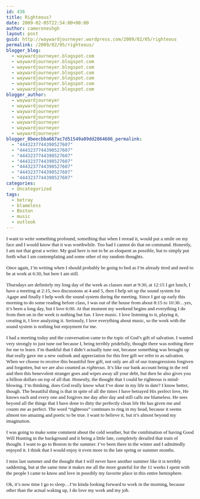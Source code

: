 ```yaml
---
id: 436
title: Righteous?
date: 2009-02-05T22:54:00+00:00
author: cameroneshgh
layout: post
guid: http://waywardjourneyer.wordpress.com/2009/02/05/righteous
permalink: /2009/02/05/righteous/
blogger_blog:
  - waywardjourneyer.blogspot.com
  - waywardjourneyer.blogspot.com
  - waywardjourneyer.blogspot.com
  - waywardjourneyer.blogspot.com
  - waywardjourneyer.blogspot.com
  - waywardjourneyer.blogspot.com
  - waywardjourneyer.blogspot.com
blogger_author:
  - waywardjourneyer
  - waywardjourneyer
  - waywardjourneyer
  - waywardjourneyer
  - waywardjourneyer
  - waywardjourneyer
  - waywardjourneyer
blogger_0beecbba667ac7d51549a09dd2864606_permalink:
  - "4443237744390527607"
  - "4443237744390527607"
  - "4443237744390527607"
  - "4443237744390527607"
  - "4443237744390527607"
  - "4443237744390527607"
  - "4443237744390527607"
categories:
  - Uncategorized
tags:
  - betray
  - blameless
  - Boston
  - music
  - outlook
---
```

<span style="font-family:trebuchet ms;font-size:small;">I want to write something profound, something that when I reread it, would put a smile on my face and I would know that it was worthwhile. Too bad I cannot do that on command. Honestly, I am not that great a writer. My goal here is not to be as eloquent as possible, but to simply put forth what I am contemplating and some other of my random thoughts.</span>
  
<span style="font-family:trebuchet ms;font-size:small;">Once again, I&#8217;m writing when I should probably be going to bed as I&#8217;m already tired and need to be at work at 6:30, but here I am still.</span>
  
<span style="font-family:trebuchet ms;font-size:small;">Thursdays are definitely my long day of the week as classes start at 9:30, at 12:15 I get lunch, I have a meeting at 2:15, two discussions at 4 and 5, then I help set up the sound system for Agape and finally I help work the sound system during the meeting. Since I got up early this morning to do some reading before class, I was out of the house from about 8:15 to 10:30&#8230;yes, it&#8217;s been a long day, but I love 6:00. At that moment my weekend begins and everything I do from then on in the week is nothing but fun. I love music. I love listening to it, playing it, creating it, I love analyzing it. Seriously, I love everything about music, so the work with the sound system is nothing but enjoyment for me.</span>
  
<span style="font-family:trebuchet ms;font-size:small;">I had a meeting today and the conversation came to the topic of God&#8217;s gift of salvation. I wanted very strongly to just tune out because I, being terribly pridefully, thought there was nothing there for me to learn. I&#8217;m thankful that I didn&#8217;t actually tune out, because something was brought up that really gave me a new outlook and appreciation for this free gift we refer to as salvation. When we choose to receive this beautiful free gift, not only are all of our transgressions forgiven and forgotten, but we are also counted as </span><span style="font-family:trebuchet ms;font-size:small;font-style:italic;">righteous</span><span style="font-family:trebuchet ms;font-size:small;">. It&#8217;s like our bank account being in the red and then this benevolent stranger goes and wipes away all your debt, but then he also gives you a billion dollars on top of all that. Honestly, the thought that I could be righteous is mind-blowing. I&#8217;m thinking, does God really know what I&#8217;ve done in my life to date? I know better, though. The beautiful thing is that in spite of all the times I have betrayed His perfect love, He knows each and every one and forgives me day after day and still calls me blameless. He sees beyond all the things that I have done to dirty the perfectly clean life He has given me and counts me as perfect. The word &#8220;righteous&#8221; continues to ring in my head, because it seems almost too amazing and poetic to be true. I want to believe it, but it&#8217;s almost beyond my imagination.</span>
  
<span style="font-family:trebuchet ms;font-size:small;">I was going to make some comment about the cold weather, but the combination of having Good Will Hunting in the background and it being a little late, completely derailed that train of thought. I want to go to Boston in the summer. I&#8217;ve been there in the winter and I admittedly enjoyed it. I think that I would enjoy it even more in the late spring or summer months.</span>
  
<span style="font-family:trebuchet ms;font-size:small;">I miss last summer and the thought that I will never have another summer like it is terribly saddening, but at the same time it makes me all the more grateful for the 11 weeks I spent with the people I came to know and love in possibly my favorite place in this entire hemisphere.</span>
  
<span style="font-family:trebuchet ms;font-size:small;">Ok, it&#8217;s now time I go to sleep&#8230;I&#8217;m kinda looking forward to work in the morning, because other than the actual waking up, I do love my work and my job.</span>